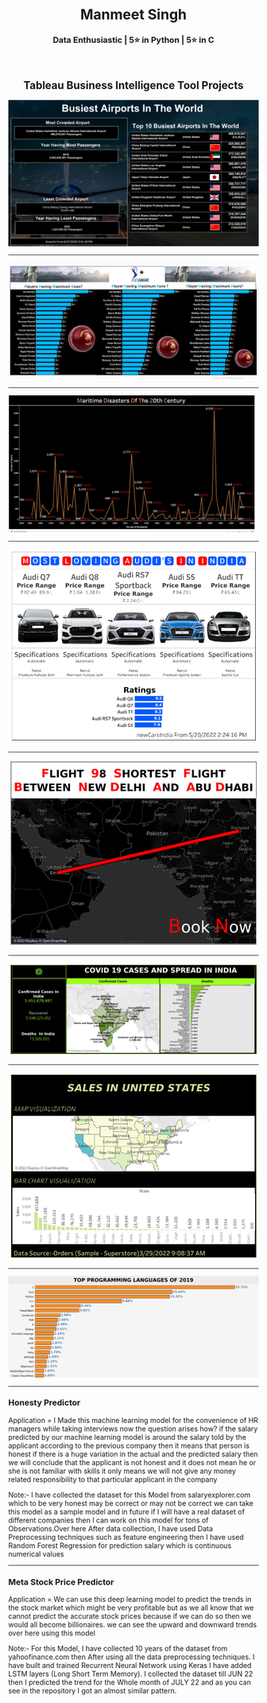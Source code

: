 
<h1 align="center">Manmeet Singh</h1>
<h3 align="center">Data Enthusiastic | 5⭐ in Python |  5⭐ in C </h3>

<img src="https://media1.giphy.com/media/SU1Ky519kXirC/200w.webp?cid=ecf05e47k0964jp0wk79dlztsk7o0s9p5sq35hm8tzbu9ebw&rid=200w.webp&ct=g" alt="">


<h2 align="center">Tableau Business Intelligence Tool Projects</h2>

<img src="air.png" alt="">
<hr>
<img src="D3.jpg" alt="">
<hr>
<img src="D4.jpg" alt="">
<hr>
<img src="Dashboard 1 (4).png" alt="">
<hr>
<img src="FLIGHT.png" alt="">
<hr>
<img src="covid.png" alt="" >
<hr>
<img src="usSales (2).png" alt="">
<hr>
<img src="Sheet 3.png" alt="" width="800px">
<hr>

<h3>Honesty Predictor</h3>
<p>Application = I Made this machine learning model for the convenience of HR managers while taking interviews now the question arises how? if the salary predicted by our machine learning model is around the salary told by the applicant according to the previous company then it means that person is honest if there is a huge variation in the actual and the predicted salary then we will conclude that the applicant is not honest and it does not mean he or she is not familiar with skills it only means we will not give any money related responsibility to that particular applicant in the company </p>
<p>Note:- I have collected the dataset for this Model from salaryexplorer.com which to be very honest may be correct or may not be correct we can take this model as a sample model and in future if I will have a real dataset of different companies then I can work on this model for tons of Observations.Over here After data collection, I have used Data Preprocessing techniques such as feature engineering then I have used Random Forest Regression for prediction salary which is continuous numerical values</p>
<hr>
<h3>Meta Stock Price Predictor</h3>
<p>Application = We can use this deep learning model to predict the trends in the stock market which might be very profitable but as we all know that we cannot predict the accurate stock prices because if we can do so then we would all become billionaires. we can see the upward and downward trends over here using this model   </p>
<p>Note:- For this Model, I have collected 10 years of the dataset from yahoofinance.com then After using all the data preprocessing techniques. I have built and trained Recurrent Neural Network using Keras I have added LSTM layers (Long Short Term Memory).  I collected the dataset till JUN 22 then I  predicted the trend for the Whole month of JULY 22 and as you can see in the repository I got an almost similar pattern.</p>



  

